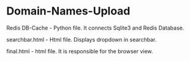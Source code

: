 # Domain-Names-Upload

Redis DB-Cache - Python file. It connects Sqlite3 and Redis Database.

searchbar.html - Html file. Displays dropdown in searchbar.

final.html - html file. It is responsible for the browser view.
